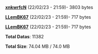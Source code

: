 [**xnkwrfcN**](/data/xnkwrfcN.txt) (22/02/23 - 21:59)- 3803 bytes

[**LLemBK67**](/data/LLemBK67.txt) (22/02/23 - 21:59)- 717 bytes

[**LLemBK67**](/data/LLemBK67.txt) (22/02/23 - 21:59)- 717 bytes

**Total Datas**: 11382

**Total Size**: 74.04 MB / 74.0 MB